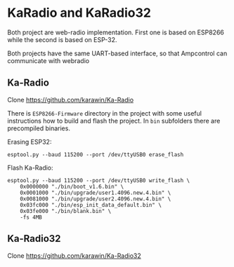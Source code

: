 # KaRadio and KaRadio32

Both project are web-radio implementation. First one is based on ESP8266
while the second is based on ESP-32.

Both projects have the same UART-based interface, so that Ampcontrol can
communicate with webradio

## Ka-Radio

Clone https://github.com/karawin/Ka-Radio

There is `ESP8266-Firmware` directory in the project with some useful
instructions how to build and flash the project. In `bin` subfolders
there are precompiled binaries.

Erasing ESP32:
```
esptool.py --baud 115200 --port /dev/ttyUSB0 erase_flash
```

Flash Ka-Radio:
```
esptool.py --baud 115200 --port /dev/ttyUSB0 write_flash \
    0x0000000 "./bin/boot_v1.6.bin" \
    0x0001000 "./bin/upgrade/user1.4096.new.4.bin" \
    0x0081000 "./bin/upgrade/user2.4096.new.4.bin" \
    0x03fc000 "./bin/esp_init_data_default.bin" \
    0x03fe000 "./bin/blank.bin" \
    -fs 4MB
```

## Ka-Radio32

Clone https://github.com/karawin/Ka-Radio32

